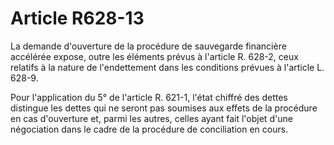 # Article R628-13

La demande d'ouverture de la procédure de sauvegarde financière accélérée expose, outre les éléments prévus à l'article R. 628-2, ceux relatifs à la nature de l'endettement dans les conditions prévues à l'article L. 628-9.

Pour l'application du 5° de l'article R. 621-1, l'état chiffré des dettes distingue les dettes qui ne seront pas soumises aux effets de la procédure en cas d'ouverture et, parmi les autres, celles ayant fait l'objet d'une négociation dans le cadre de la procédure de conciliation en cours.

